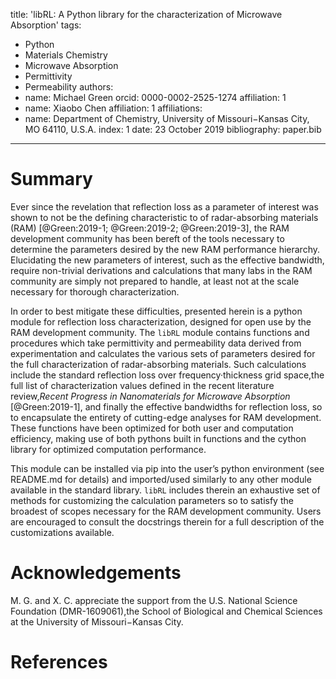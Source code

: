 title: 'libRL: A Python library for the characterization of Microwave Absorption'
tags:
  - Python
  - Materials Chemistry
  - Microwave Absorption
  - Permittivity
  - Permeability
authors:
  - name: Michael Green
    orcid: 0000-0002-2525-1274
    affiliation: 1
  - name: Xiaobo Chen
    affiliation: 1
affiliations:
 - name: Department of Chemistry, University of Missouri−Kansas City, MO 64110, U.S.A.
   index: 1
date: 23 October 2019
bibliography: paper.bib
---

# Summary

Ever since the revelation that reflection loss as a parameter of interest was
shown to not be the defining characteristic to of radar-absorbing materials (RAM)
[@Green:2019-1; @Green:2019-2; @Green:2019-3], the RAM development community has
been bereft of the tools necessary to determine the parameters desired by the new
RAM performance hierarchy. Elucidating the new parameters of interest, such as the
effective bandwidth, require non-trivial derivations and calculations that many labs
in the RAM community are simply not prepared to handle, at least not at the scale
necessary for thorough characterization.

In order to best mitigate these difficulties, presented herein is a python module
for reflection loss characterization, designed for open use by the RAM development
community. The ``libRL`` module contains functions and procedures which take
permittivity and permeability data derived from experimentation and calculates the
various sets of parameters desired for the full characterization of radar-absorbing
materials. Such calculations include the standard reflection loss over
frequency·thickness grid space,the full list of characterization values defined in
the recent literature review,*Recent Progress in Nanomaterials for Microwave Absorption*
[@Green:2019-1], and finally the effective bandwidths for reflection loss, so to
encapsulate the entirety of cutting-edge analyses for RAM development. These functions
have been optimized for both user and computation efficiency, making use of both
pythons built in functions and the cython library for optimized computation performance.

This module can be installed via pip into the user’s python environment (see README.md
for details) and imported/used similarly to any other module available in the standard
library. ``libRL`` includes therein an exhaustive set of methods for customizing the
calculation parameters so to satisfy the broadest of scopes necessary for the RAM
development community. Users are encouraged to consult the docstrings therein for a
full description of the customizations available.

# Acknowledgements

M. G. and X. C. appreciate the support from the U.S. National Science Foundation
(DMR-1609061),the School of Biological and Chemical Sciences at the
University of Missouri−Kansas City.

# References